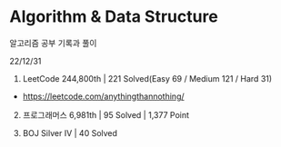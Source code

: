 # Algorithm & Data Structure

알고리즘 공부 기록과 풀이

22/12/31

1. LeetCode 244,800th | 221 Solved(Easy 69 / Medium 121 / Hard 31)
- https://leetcode.com/anythingthannothing/

2. 프로그래머스 6,981th | 95 Solved | 1,377 Point

3. BOJ Silver IV | 40 Solved